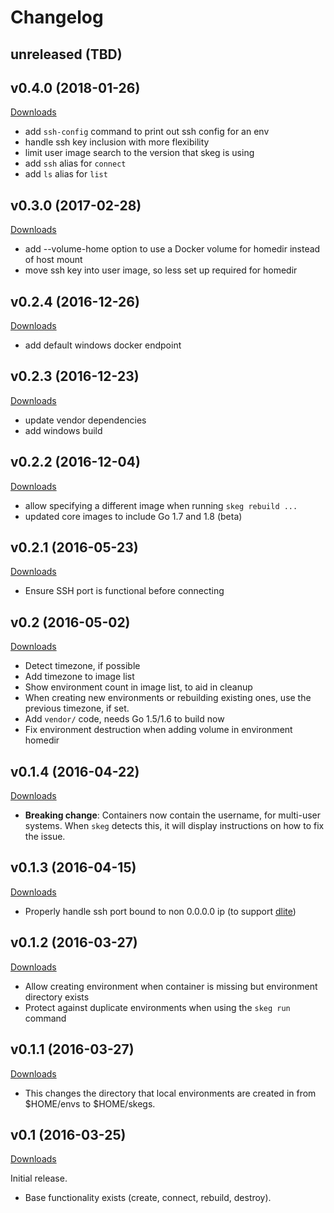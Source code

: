 # Changelog

## unreleased (TBD)

## v0.4.0 (2018-01-26)

[Downloads](https://github.com/skegio/skeg/releases/tag/v0.4.0)

* add `ssh-config` command to print out ssh config for an env
* handle ssh key inclusion with more flexibility
* limit user image search to the version that skeg is using
* add `ssh` alias for `connect`
* add `ls` alias for `list`

## v0.3.0 (2017-02-28)

[Downloads](https://github.com/skegio/skeg/releases/tag/v0.3.0)

* add --volume-home option to use a Docker volume for homedir instead of host mount
* move ssh key into user image, so less set up required for homedir

## v0.2.4 (2016-12-26)

[Downloads](https://github.com/skegio/skeg/releases/tag/v0.2.4)

* add default windows docker endpoint

## v0.2.3 (2016-12-23)

[Downloads](https://github.com/skegio/skeg/releases/tag/v0.2.3)

* update vendor dependencies
* add windows build

## v0.2.2 (2016-12-04)

[Downloads](https://github.com/skegio/skeg/releases/tag/v0.2.2)

- allow specifying a different image when running `skeg rebuild ...`
- updated core images to include Go 1.7 and 1.8 (beta)

## v0.2.1 (2016-05-23)

[Downloads](https://github.com/skegio/skeg/releases/tag/v0.2.1)

* Ensure SSH port is functional before connecting

## v0.2 (2016-05-02)

[Downloads](https://github.com/skegio/skeg/releases/tag/v0.2)

* Detect timezone, if possible
* Add timezone to image list
* Show environment count in image list, to aid in cleanup
* When creating new environments or rebuilding existing ones, use the previous timezone, if set.
* Add `vendor/` code, needs Go 1.5/1.6 to build now
* Fix environment destruction when adding volume in environment homedir

## v0.1.4 (2016-04-22)

[Downloads](https://github.com/skegio/skeg/releases/tag/v0.1.4)

* **Breaking change**: Containers now contain the username, for multi-user systems.  When `skeg` detects this, it will display instructions on how to fix the issue.

## v0.1.3 (2016-04-15)

[Downloads](https://github.com/skegio/skeg/releases/tag/v0.1.3)

* Properly handle ssh port bound to non 0.0.0.0 ip (to support [dlite](https://github.com/nlf/dlite))

## v0.1.2 (2016-03-27)

[Downloads](https://github.com/skegio/skeg/releases/tag/v0.1.2)

* Allow creating environment when container is missing but environment directory exists
* Protect against duplicate environments when using the `skeg run` command

## v0.1.1 (2016-03-27)

[Downloads](https://github.com/skegio/skeg/releases/tag/v0.1.1)

* This changes the directory that local environments are created in from $HOME/envs to $HOME/skegs.

## v0.1 (2016-03-25)

[Downloads](https://github.com/skegio/skeg/releases/tag/v0.1)

Initial release.

* Base functionality exists (create, connect, rebuild, destroy).
